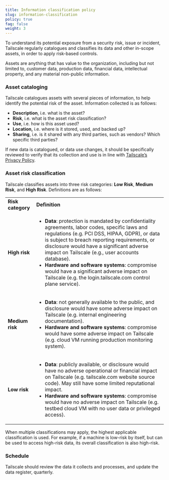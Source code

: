```yaml
---
title: Information classification policy
slug: information-classification
policy: true
faq: false
weight: 3
---
```


To understand its potential exposure from a security risk, issue or incident, Tailscale regularly catalogues and classifies its data and other in-scope assets, in order to apply risk-based controls.

Assets are anything that has value to the organization, including but not limited to, customer data, production data, financial data, intellectual property, and any material non-public information.

### Asset cataloging

Tailscale catalogues assets with several pieces of information, to help identify the potential risk of the asset. Information collected is as follows:
* **Description**, i.e. what is the asset?
* **Risk**, i.e. what is the asset risk classification?
* **Use**, i.e. how is this asset used?
* **Location,** i.e. where is it stored, used, and backed up?
* **Sharing**, i.e. is it shared with any third parties, such as vendors? Which specific third parties?

If new data is catalogued, or data use changes, it should be specifically reviewed to verify that its collection and use is in line with [Tailscale’s Privacy Policy](/privacy-policy/).


### Asset risk classification

Tailscale classifies assets into three risk categories: **Low Risk**, **Medium Risk**, and **High Risk**. Definitions are as follows:

<table>
  <tr>
   <td><strong>Risk category</strong>
   </td>
   <td><strong>Definition</strong>
   </td>
  </tr>
  <tr>
   <td><strong>High risk</strong>
   </td>
   <td>
<ul>

<li><strong>Data</strong>: protection is mandated by confidentiality agreements, labor codes, specific laws and regulations (e.g. PCI DSS, HIPAA, GDPR), or data is subject to breach reporting requirements, or disclosure would have a significant adverse impact on Tailscale (e.g., user accounts database).

<li><strong>Hardware and software systems</strong>: compromise would have a significant adverse impact on Tailscale (e.g. the login.tailscale.com control plane service).
</li>
</ul>
   </td>
  </tr>
  <tr>
   <td><strong>Medium risk</strong>
   </td>
   <td>
<ul>

<li><strong>Data</strong>: not generally available to the public, and disclosure would have some adverse impact on Tailscale (e.g. internal engineering documentation).

<li><strong>Hardware and software systems</strong>: compromise would have some adverse impact on Tailscale (e.g. cloud VM running production monitoring system).
</li>
</ul>
   </td>
  </tr>
  <tr>
   <td><strong>Low risk</strong>
   </td>
   <td>
<ul>

<li><strong>Data</strong>: publicly available, or disclosure would have no adverse operational or financial impact on Tailscale (e.g. tailscale.com website source code). May still have some limited reputational impact.

<li><strong>Hardware and software systems</strong>: compromise would have no adverse impact on Tailscale (e.g. testbed cloud VM with no user data or privileged access).
</li>
</ul>
   </td>
  </tr>
</table>

When multiple classifications may apply, the highest applicable classification is used. For example, if a machine is low-risk by itself, but can be used to access high-risk data, its overall classification is also high-risk.

### Schedule

Tailscale should review the data it collects and processes, and update the data register, quarterly.